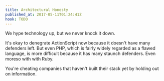 ```yaml
---
title: Architectural Honesty
published_at: 2017-05-11T01:24:41Z
hook: TODO
---
```


We hype technology up, but we never knock it down.

It's okay to denegrate ActionScript now because it doesn't
have many defenders left. But even PHP, which is fairly
widely regarded as a flawed language, is more difficult
because it has many staunch defenders. Even moreso with
with Ruby.

You're cheating companies that haven't built their stack
yet by holding out on information.
